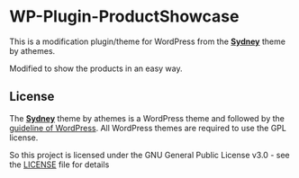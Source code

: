 # WP-Plugin-ProductShowcase
This is a modification plugin/theme for WordPress from the **[Sydney](https://athemes.com/theme/sydney/)** theme by athemes.

Modified to show the products in an easy way.

## License

The **[Sydney](https://athemes.com/theme/sydney/)** theme by athemes is a WordPress theme and followed by the [guideline of WordPress](https://developer.wordpress.org/themes/getting-started/wordpress-licensing-the-gpl/). All WordPress themes are required to use the GPL license.

So this project is licensed under the GNU General Public License v3.0 - see the [LICENSE](LICENSE) file for details
